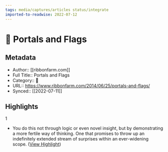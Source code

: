 ```yaml
---
tags: media/captures/articles status/integrate
imported-to-readwise: 2022-07-12
---
```

# 📰 Portals and Flags

## Metadata
- Author:: [[ribbonfarm.com]]
- Full Title:: Portals and Flags
- Category:: 📰
- URL:: https://www.ribbonfarm.com/2014/06/25/portals-and-flags/
- Synced:: [[2022-07-11]]

## Highlights
1
- You do this not through logic or even novel insight, but by demonstrating a more fertile way of thinking. One that promises to throw up an indefinitely extended stream of surprises within an ever-widening scope. ([View Highlight](https://instapaper.com/read/1520881008/20037083))

